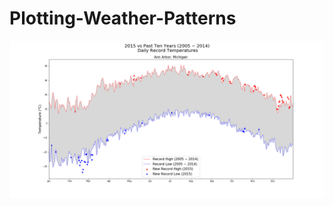 # Plotting-Weather-Patterns
![Figure 1](https://github.com/kaichua/Plotting-Weather-Patterns/blob/master/Assignment2.png)
